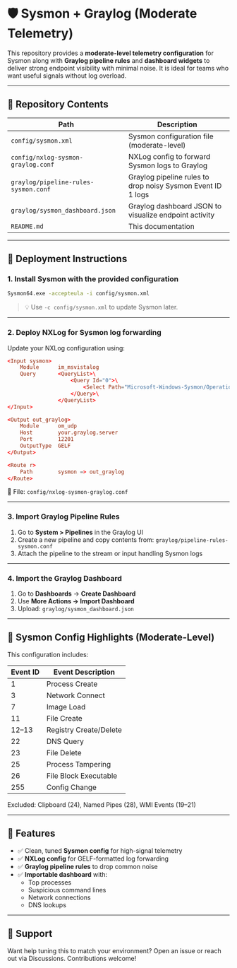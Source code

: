 # 🛡️ Sysmon + Graylog (Moderate Telemetry)

This repository provides a **moderate-level telemetry configuration** for Sysmon along with **Graylog pipeline rules** and **dashboard widgets** to deliver strong endpoint visibility with minimal noise. It is ideal for teams who want useful signals without log overload.

---

## 📂 Repository Contents

| Path | Description |
|------|-------------|
| `config/sysmon.xml` | Sysmon configuration file (moderate-level) |
| `config/nxlog-sysmon-graylog.conf` | NXLog config to forward Sysmon logs to Graylog |
| `graylog/pipeline-rules-sysmon.conf` | Graylog pipeline rules to drop noisy Sysmon Event ID 1 logs |
| `graylog/sysmon_dashboard.json` | Graylog dashboard JSON to visualize endpoint activity |
| `README.md` | This documentation |

---

## 🚀 Deployment Instructions

### 1. Install Sysmon with the provided configuration

```bash
Sysmon64.exe -accepteula -i config/sysmon.xml
```

> 💡 Use `-c config/sysmon.xml` to update Sysmon later.

---

### 2. Deploy NXLog for Sysmon log forwarding

Update your NXLog configuration using:

```conf
<Input sysmon>
    Module      im_msvistalog
    Query       <QueryList>\
                    <Query Id="0">\
                        <Select Path="Microsoft-Windows-Sysmon/Operational">*</Select>\
                    </Query>\
                </QueryList>
</Input>

<Output out_graylog>
    Module      om_udp
    Host        your.graylog.server
    Port        12201
    OutputType  GELF
</Output>

<Route r>
    Path        sysmon => out_graylog
</Route>
```

📁 File: `config/nxlog-sysmon-graylog.conf`

---

### 3. Import Graylog Pipeline Rules

1. Go to **System > Pipelines** in the Graylog UI
2. Create a new pipeline and copy contents from:
   `graylog/pipeline-rules-sysmon.conf`
3. Attach the pipeline to the stream or input handling Sysmon logs

---

### 4. Import the Graylog Dashboard

1. Go to **Dashboards** → **Create Dashboard**
2. Use **More Actions → Import Dashboard**
3. Upload: `graylog/sysmon_dashboard.json`

---

## 🧠 Sysmon Config Highlights (Moderate-Level)

This configuration includes:

| Event ID | Event Description |
|----------|--------------------|
| 1        | Process Create |
| 3        | Network Connect |
| 7        | Image Load |
| 11       | File Create |
| 12–13    | Registry Create/Delete |
| 22       | DNS Query |
| 23       | File Delete |
| 25       | Process Tampering |
| 26       | File Block Executable |
| 255      | Config Change |

Excluded: Clipboard (24), Named Pipes (28), WMI Events (19–21)

---

## 🧩 Features

- ✅ Clean, tuned **Sysmon config** for high-signal telemetry
- ✅ **NXLog config** for GELF-formatted log forwarding
- ✅ **Graylog pipeline rules** to drop common noise
- ✅ **Importable dashboard** with:
  - Top processes
  - Suspicious command lines
  - Network connections
  - DNS lookups

---

## 🙋 Support

Want help tuning this to match your environment? Open an issue or reach out via Discussions. Contributions welcome!
